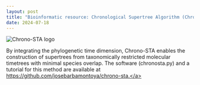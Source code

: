 ```yaml
---
layout: post
title: "Bioinformatic resource: Chronological Supertree Algorithm (Chrono-STA) builds a supertree by integrating chronological data from molecular timetrees"
date: 2024-07-18
---
```


![Chrono-STA logo](/img/photo10.jpg)

By integrating the phylogenetic time dimension, Chrono-STA enables the construction of supertrees from taxonomically restricted molecular timetrees with minimal species overlap. The software (chronosta.py) and a tutorial for this method are available at <a href="https://github.com/josebarbamontoya/chrono-sta">https://github.com/josebarbamontoya/chrono-sta.</a>
